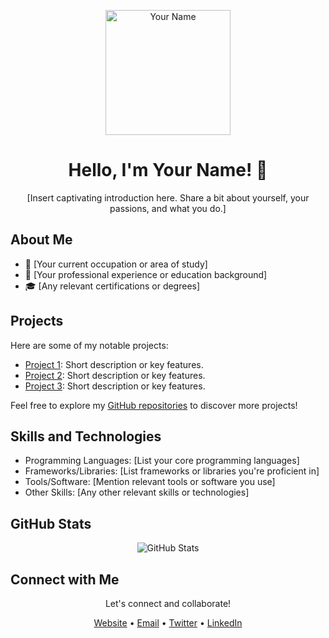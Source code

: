 <!-- Header -->
<p align="center">
  <img src="your-profile-picture-url" alt="Your Name" width="200" height="200">
</p>

<h1 align="center">Hello, I'm Your Name! 👋</h1>

<p align="center">
  [Insert captivating introduction here. Share a bit about yourself, your passions, and what you do.]
</p>

<!-- About Me -->
## About Me

- 🌱 [Your current occupation or area of study]
- 💼 [Your professional experience or education background]
- 🎓 [Any relevant certifications or degrees]

<!-- Projects -->
## Projects

Here are some of my notable projects:

- [Project 1](link-to-project-1): Short description or key features.
- [Project 2](link-to-project-2): Short description or key features.
- [Project 3](link-to-project-3): Short description or key features.

Feel free to explore my [GitHub repositories](link-to-your-github) to discover more projects!

<!-- Skills and Technologies -->
## Skills and Technologies

- Programming Languages: [List your core programming languages]
- Frameworks/Libraries: [List frameworks or libraries you're proficient in]
- Tools/Software: [Mention relevant tools or software you use]
- Other Skills: [Any other relevant skills or technologies]

<!-- GitHub Stats -->
## GitHub Stats

<p align="center">
  <img src="https://github-readme-stats.vercel.app/api?username=your-username&show_icons=true&theme=dark" alt="GitHub Stats">
</p>

<!-- Connect with Me -->
## Connect with Me

<p align="center">
  Let's connect and collaborate!
</p>

<p align="center">
  <a href="your-website-url">Website</a> •
  <a href="mailto:youremail@example.com">Email</a> •
  <a href="your-twitter-url">Twitter</a> •
  <a href="your-linkedin-url">LinkedIn</a>
</p>

<!-- Footer -->
<p align="center">
  <!-- Add any additional sections, badges, or personal touches as desired -->
</p>
